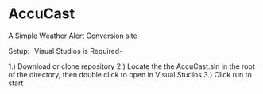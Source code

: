 # AccuCast
A Simple Weather Alert Conversion site

Setup:
-Visual Studios is Required-

1.) Download or clone repository
2.) Locate the the AccuCast.sln in the root of the directory, then double click to open in Visual Studios
3.) Click run to start
